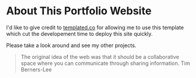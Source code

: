 # About This Portfolio Website

I'd like to give credit to [templated.co](https://templated.co) for allowing me to use this template which cut the developement time to deploy this site quickly.

Please take a look around and see my other projects.

>The original idea of the web was that it should be a collaborative
>space where you can communicate through sharing information.
>Tim Berners-Lee
    
    